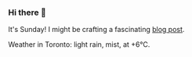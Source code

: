 ### Hi there :wave:

It's Sunday! I might be crafting a fascinating [blog post](https://benjaminwuethrich.dev).

Weather in Toronto: light rain, mist, at +6°C.
